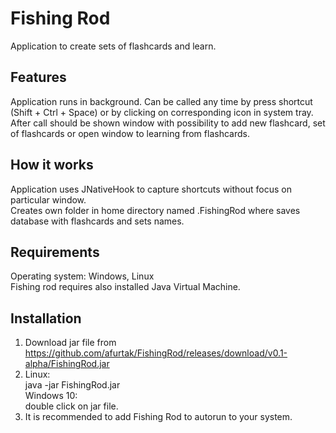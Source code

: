 # Fishing Rod
Application to create sets of flashcards and learn.

## Features
Application runs in background. Can be called any time by press shortcut (Shift + Ctrl + Space)
or by clicking on corresponding icon in system tray.  <br />
After call should be shown window with possibility to add new flashcard, set of flashcards
or open window to learning from flashcards.

## How it works
Application uses JNativeHook to capture shortcuts without focus on particular window.<br />
Creates own folder in home directory named .FishingRod where saves database with flashcards and sets names.

## Requirements
Operating system: Windows, Linux <br />
Fishing rod requires also installed Java Virtual Machine.

## Installation
1) Download jar file from https://github.com/afurtak/FishingRod/releases/download/v0.1-alpha/FishingRod.jar
2) Linux: <br />java -jar FishingRod.jar <br /> Windows 10: <br />double click on jar file.
3) It is recommended to add Fishing Rod to autorun to your system.